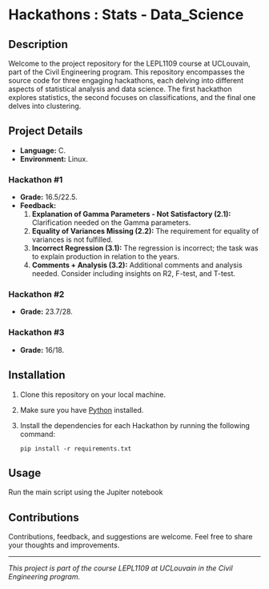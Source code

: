 # Hackathons : Stats - Data_Science

## Description

Welcome to the project repository for the LEPL1109 course at UCLouvain, part of the Civil Engineering program. This repository encompasses the source code for three engaging hackathons, each delving into different aspects of statistical analysis and data science. The first hackathon explores statistics, the second focuses on classifications, and the final one delves into clustering.

## Project Details

- **Language:** C.
- **Environment:** Linux.

### Hackathon #1
- **Grade:** 16.5/22.5.
- **Feedback:**
  1. **Explanation of Gamma Parameters - Not Satisfactory (2.1):** Clarification needed on the Gamma parameters.
  2. **Equality of Variances Missing (2.2):** The requirement for equality of variances is not fulfilled.
  3. **Incorrect Regression (3.1):** The regression is incorrect; the task was to explain production in relation to the years.
  4. **Comments + Analysis (3.2):** Additional comments and analysis needed. Consider including insights on R2, F-test, and T-test.

### Hackathon #2
- **Grade:** 23.7/28.

### Hackathon #3
- **Grade:** 16/18.

## Installation

1. Clone this repository on your local machine.
2. Make sure you have [Python](https://www.python.org/) installed.
3. Install the dependencies for each Hackathon by running the following command:

    ```shell
    pip install -r requirements.txt
    ```

## Usage

Run the main script using the Jupiter notebook

## Contributions

Contributions, feedback, and suggestions are welcome. Feel free to share your thoughts and improvements.

---
*This project is part of the course LEPL1109 at UCLouvain in the Civil Engineering program.*